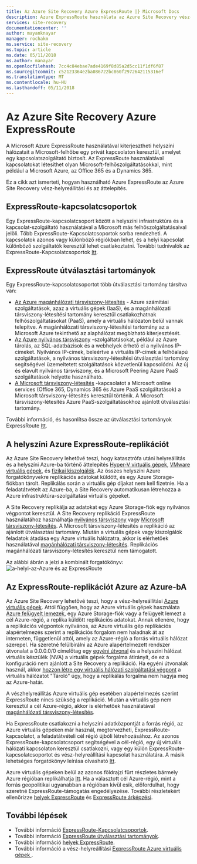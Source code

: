 ```yaml
---
title: Az Azure Site Recovery Azure ExpressRoute |} Microsoft Docs
description: Azure ExpressRoute használata az Azure Site Recovery vész-helyreállítási és áttelepítés
services: site-recovery
documentationcenter: ''
author: mayanknayar
manager: rochakm
ms.service: site-recovery
ms.topic: article
ms.date: 05/11/2018
ms.author: manayar
ms.openlocfilehash: 7cc4c84ebae7ade4169f8d85a2d5cc11f1df6f87
ms.sourcegitcommit: c52123364e2ba086722bc860f2972642115316ef
ms.translationtype: MT
ms.contentlocale: hu-HU
ms.lasthandoff: 05/11/2018
---
```

# <a name="azure-expressroute-with-azure-site-recovery"></a>Az Azure Site Recovery Azure ExpressRoute

A Microsoft Azure ExpressRoute használatával kiterjesztheti helyszíni hálózatait a Microsoft-felhőbe egy privát kapcsolaton keresztül, amelyet egy kapcsolatszolgáltató biztosít. Az ExpressRoute használatával kapcsolatokat létesíthet olyan Microsoft-felhőszolgáltatásokkal, mint például a Microsoft Azure, az Office 365 és a Dynamics 365.

Ez a cikk azt ismerteti, hogyan használható Azure ExpressRoute az Azure Site Recovery vész-helyreállítási és az áttelepítés.

## <a name="expressroute-circuits"></a>ExpressRoute-kapcsolatcsoportok

Egy ExpressRoute-kapcsolatcsoport között a helyszíni infrastruktúra és a kapcsolat-szolgáltató használatával a Microsoft más felhőszolgáltatásaival jelöli. Több ExpressRoute-Kapcsolatcsoportok sorba rendezheti. A kapcsolatok azonos vagy különböző régiókban lehet, és a helyi kapcsolat különböző szolgáltatók keresztül lehet csatlakoztatni. További tudnivalók az ExpressRoute-Kapcsolatcsoportok [Itt](../expressroute/expressroute-circuit-peerings.md).

## <a name="expressroute-routing-domains"></a>ExpressRoute útválasztási tartományok

Egy ExpressRoute-kapcsolatcsoportot több útválasztási tartomány társítva van:
-   [Az Azure magánhálózati társviszony-létesítés](../expressroute/expressroute-circuit-peerings.md#azure-private-peering) - Azure számítási szolgáltatások, azaz a virtuális gépek (IaaS), és a magánhálózati társviszony-létesítési tartomány keresztül csatlakozhatnak felhőszolgáltatásokat (PaaS), amely a virtuális hálózaton belül vannak telepítve. A magánhálózati társviszony-létesítési tartomány az a Microsoft Azure tekinthető az alaphálózat megbízható kiterjesztését.
-   [Az Azure nyilvános társviszony](../expressroute/expressroute-circuit-peerings.md#azure-public-peering) -szolgáltatásokat, például az Azure tárolás, az SQL-adatbázisok és a webhelyek érhető el a nyilvános IP-címeket. Nyilvános IP-címek, beleértve a virtuális IP-címek a felhőalapú szolgáltatások, a nyilvános társviszony-létesítési útválasztási tartomány segítségével üzemeltetett szolgáltatások közvetlenül kapcsolódni. Az új és elavult nyilvános társviszony, és a Microsoft Peering Azure PaaS szolgáltatások helyette használható.
-   [A Microsoft társviszony-létesítés](../expressroute/expressroute-circuit-peerings.md#microsoft-peering) -kapcsolatot a Microsoft online services (Office 365, Dynamics 365 és Azure PaaS szolgáltatások) a Microsoft társviszony-létesítés keresztül történik. A Microsoft társviszony-létesítés Azure PaaS-szolgáltatásokhoz ajánlott útválasztási tartomány.

További információ, és hasonlítsa össze az útválasztási tartományok ExpressRoute [Itt](../expressroute/expressroute-circuit-peerings.md#routing-domain-comparison).

## <a name="on-premises-to-azure-replication-with-expressroute"></a>A helyszíni Azure ExpressRoute-replikációt

Az Azure Site Recovery lehetővé teszi, hogy katasztrófa utáni helyreállítás és a helyszíni Azure-ba történő áttelepítés [Hyper-V virtuális gépek](hyper-v-azure-architecture.md), [VMware virtuális gépek](vmware-azure-architecture.md), és [fizikai kiszolgálók](physical-azure-architecture.md). Az összes helyszíni Azure forgatókönyvekre replikációs adatokat küldött, és egy Azure Storage-fiókban tárolt. Replikálás során a virtuális gép díjakat nem kell fizetnie. Ha a feladatátvételt az Azure-ba, a Site Recovery automatikusan létrehozza a Azure infrastruktúra-szolgáltatási virtuális gépeket.

A Site Recovery replikálja az adatokat egy Azure Storage-fiók egy nyilvános végpontot keresztül. A Site Recovery replikáció ExpressRoute használatához használhatja [nyilvános társviszony](../expressroute/expressroute-circuit-peerings.md#azure-public-peering) vagy [Microsoft társviszony-létesítés](../expressroute/expressroute-circuit-peerings.md#microsoft-peering). A Microsoft társviszony-létesítés a replikáció az ajánlott útválasztási tartomány. Miután a virtuális gépek vagy kiszolgálók feladatok átadása egy Azure virtuális hálózatra, akkor is elérhetőek használatával [magánhálózati társviszony-létesítés](../expressroute/expressroute-circuit-peerings.md#azure-private-peering). Replikációs magánhálózati társviszony-létesítés keresztül nem támogatott.

Az alábbi ábrán a jelzi a kombinált forgatókönyv: ![a-helyi-az-Azure és az ExpressRoute](./media/concepts-expressroute-with-site-recovery/site-recovery-with-expressroute.png)

## <a name="azure-to-azure-replication-with-expressroute"></a>Az ExpressRoute-replikációt Azure az Azure-bA

Az Azure Site Recovery lehetővé teszi, hogy a vész-helyreállítási [Azure virtuális gépek](azure-to-azure-architecture.md). Attól függően, hogy az Azure virtuális gépek használata [Azure felügyelt lemezek](../virtual-machines/windows/managed-disks-overview.md), egy Azure Storage-fiók vagy a felügyelt lemezt a cél Azure-régió, a replika küldött replikációs adatokat. Annak ellenére, hogy a replikációs végpontok nyilvános, az Azure virtuális gép replikációs alapértelmezés szerint a replikációs forgalom nem haladnak át az interneten, függetlenül attól, amely az Azure-régió a forrás virtuális hálózat szerepel. Ha szeretné felülbírálni az Azure alapértelmezett rendszer útvonalat a 0.0.0.0/0 címelőtag egy [egyéni útvonal](../virtual-network/virtual-networks-udr-overview.md#custom-routes) és a helyszíni hálózat virtuális készülék (NVA) a virtuális gépek forgalma átirányít, de ez a konfiguráció nem ajánlott a Site Recovery a replikáció. Ha egyéni útvonalak használ, akkor [hozzon létre egy virtuális hálózati szolgáltatási végpont](azure-to-azure-about-networking.md#create-network-service-endpoint-for-storage) a virtuális hálózatot "Tároló" úgy, hogy a replikálás forgalma nem hagyja meg az Azure-határ.

A vészhelyreállítás Azure virtuális gép esetében alapértelmezés szerint ExpressRoute nincs szükség a replikáció. Miután a virtuális gép nem keresztül a cél Azure-régió, akkor is elérhetőek használatával [magánhálózati társviszony-létesítés](../expressroute/expressroute-circuit-peerings.md#azure-private-peering).

Ha ExpressRoute csatlakozni a helyszíni adatközpontját a forrás régió, az Azure virtuális gépeken már használ, megtervezheti, ExpressRoute-kapcsolatot, a feladatátvételi cél régió újbóli létrehozásához. Az azonos ExpressRoute-kapcsolatcsoport segítségével a cél-régió, egy új virtuális hálózati kapcsolaton keresztül csatlakozni, vagy egy külön ExpressRoute-kapcsolatcsoportot és vész-helyreállítási kapcsolat használatára. A másik lehetséges forgatókönyv leírása olvasható [Itt](azure-vm-disaster-recovery-with-expressroute.md#failover-models-with-expressroute).

Azure virtuális gépeken belül az azonos földrajzi fürt részletes bármely Azure régióban replikálhatja [Itt](../site-recovery/azure-to-azure-support-matrix.md#region-support). Ha a választott cél Azure-régió, mint a forrás geopolitikai ugyanabban a régióban kívül esik, előfordulhat, hogy szeretné ExpressRoute-támogatás engedélyezése. További részletekért ellenőrizze [helyek ExpressRoute](../expressroute/expressroute-locations.md#azure-regions-to-expressroute-locations-within-a-geopolitical-region) és [ExpressRoute árképzési](https://azure.microsoft.com/pricing/details/expressroute/).

## <a name="next-steps"></a>További lépések
- További információ [ExpressRoute-Kapcsolatcsoportok](../expressroute/expressroute-circuit-peerings.md).
- További információ [ExpressRoute útválasztási tartományok](../expressroute/expressroute-circuit-peerings.md#expressroute-routing-domains).
- További információ [helyek ExpressRoute](../expressroute/expressroute-locations.md).
- További információ a vész-helyreállítási [ExpressRoute Azure virtuális gépek ](azure-vm-disaster-recovery-with-expressroute.md).
